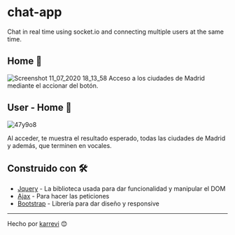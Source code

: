 # chat-app
Chat in real time using socket.io and connecting multiple users at the same time.

## Home 🚀
![Screenshot 11_07_2020 18_13_58](https://user-images.githubusercontent.com/51401631/87229336-849c1e00-c3a7-11ea-939c-08f3d5fa1010.png)
Acceso a los ciudades de Madrid mediante el accionar del botón.

## User - Home 🚀
![47y9o8](https://user-images.githubusercontent.com/51401631/87334916-b8aa4700-c53f-11ea-8883-ea48b3f49438.gif)

Al acceder, te muestra el resultado esperado, todas las ciudades de Madrid y además, que terminen en vocales.



## Construido con 🛠️

* [Jquery](https://jquery.com/) - La biblioteca usada para dar funcionalidad y manipular el DOM
* [Ajax](https://api.jquery.com/jQuery.ajax/) - Para hacer las peticiones
* [Bootstrap](https://getbootstrap.com/docs/4.5/getting-started/introduction/) - Librería para dar diseño y responsive

---

Hecho por [karrevi](https://github.com/karrevi)
😊
